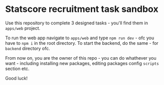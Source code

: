 # Statscore recruitment task sandbox

Use this repository to complete 3 designed tasks - you'll find them in `apps/web` project.

To run the web app navigate to `apps/web` and type `npm run dev` - ofc you have to `npm i` in the root directory. To start the backend, do the same - for `backend` directory ofc.

From now on, you are the owner of this repo - you can do whathever you want - including installing new packages, editing packages config `scripts` section etc.

Good luck!